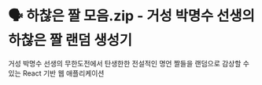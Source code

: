 # 🗣 하찮은 짤 모음.zip - 거성 박명수 선생의 하찮은 짤 랜덤 생성기

거성 박명수 선생의 무한도전에서 탄생한한 전설적인 명언 짤들을 랜덤으로 감상할 수 있는 React 기반 웹 애플리케이션